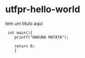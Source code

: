 # utfpr-hello-world
 
 
 
 tem um titulo aqui 
 
```
 int main(){
	printf("HAKUNA MATATA");
	
	return 0;
	}
```